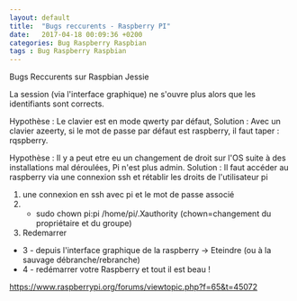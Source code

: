 ```yaml
---
layout: default
title:  "Bugs reccurents - Raspberry PI"
date:   2017-04-18 00:09:36 +0200
categories: Bug Raspberry Raspbian
tags : Bug Raspberry Raspbian
---
```

Bugs Reccurents sur Raspbian Jessie

La session (via l'interface graphique) ne s'ouvre plus alors que les identifiants sont corrects.

Hypothèse : Le clavier est en mode qwerty par défaut, 
Solution : Avec un clavier azeerty, si le mot de passe par défaut est raspberry, il faut taper :  rqspberry.

Hypothèse : Il y a peut etre eu un changement de droit sur l'OS suite à des installations mal déroulées, Pi n'est plus admin. 
Solution : Il faut accéder au raspberry via une connexion ssh et rétablir les droits de l'utilisateur pi

1. une connexion en ssh avec pi et le mot de passe associé
2. - sudo chown pi:pi /home/pi/.Xauthority (chown=changement du propriétaire et du groupe)
3. Redemarrer
- 3 - depuis l'interface graphique de la raspberry -> Eteindre (ou à la sauvage débranche/rebranche)
- 4 - redémarrer votre Raspberry et tout il est beau !


https://www.raspberrypi.org/forums/viewtopic.php?f=65&t=45072
